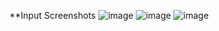 **Input  Screenshots
![image](https://github.com/user-attachments/assets/32840f9e-2b32-45fc-93a1-9deed743cba2)
![image](https://github.com/user-attachments/assets/1c831a5c-ab94-43cd-9080-13a71222198d)
![image](https://github.com/user-attachments/assets/f6abf03c-14f7-4e8b-98fc-7834a5e80823)
